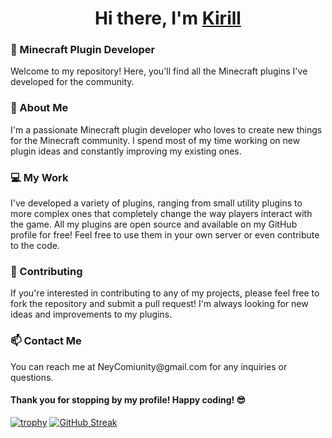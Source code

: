 <h1 align="center">Hi there, I'm <a href="https://vk.com/k_gra4ev" target="_blank">Kirill</a>

<h3> 🚀 Minecraft Plugin Developer </h3>
Welcome to my repository! Here, you'll find all the Minecraft plugins I've developed for the community.

<h3> 🧐 About Me </h3>
I'm a passionate Minecraft plugin developer who loves to create new things for the Minecraft community. I spend most of my time working on new plugin ideas and constantly improving my existing ones.

<h3> 💻 My Work </h3>
I've developed a variety of plugins, ranging from small utility plugins to more complex ones that completely change the way players interact with the game. All my plugins are open source and available on my GitHub profile for free! Feel free to use them in your own server or even contribute to the code.

<h3> 🤝 Contributing </h3>
If you're interested in contributing to any of my projects, please feel free to fork the repository and submit a pull request! I'm always looking for new ideas and improvements to my plugins.

<h3> 📫 Contact Me </h3>
You can reach me at NeyComiunity@gmail.com for any inquiries or questions. 

#### Thank you for stopping by my profile! Happy coding! 😎

[![trophy](https://github-profile-trophy.vercel.app/?username=ryo-ma)](https://github.com/KirillGrachev/github-profile-trophy)
[![GitHub Streak](https://github-readme-streak-stats.herokuapp.com/?user=KirillGrachev)](https://git.io/streak-stats)
